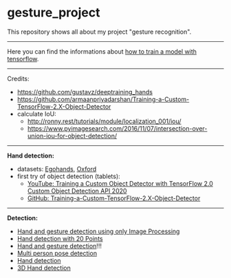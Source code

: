 # gesture_project

This repository shows all about my project "gesture recognition".

---

Here you can find the informations about [how to train a model with tensorflow](https://github.com/gitkatrin/gesture_project/blob/master/train_hand_datasets.md).

---

Credits: 
- https://github.com/gustavz/deeptraining_hands
- https://github.com/armaanpriyadarshan/Training-a-Custom-TensorFlow-2.X-Object-Detector
- calculate IoU:
  - http://ronny.rest/tutorials/module/localization_001/iou/
  - https://www.pyimagesearch.com/2016/11/07/intersection-over-union-iou-for-object-detection/

---

**Hand detection:**
  - datasets: [Egohands](http://vision.soic.indiana.edu/projects/egohands/), [Oxford](http://www.robots.ox.ac.uk/~vgg/data/hands/)
  - first try of object detection (tablets): 
    - [YouTube: Training a Custom Object Detector with TensorFlow 2.0 Custom Object Detection API 2020](https://www.youtube.com/watch?v=oqd54apcgGE)
    - [GitHub: Training-a-Custom-TensorFlow-2.X-Object-Detector](https://github.com/armaanpriyadarshan/Training-a-Custom-TensorFlow-2.x-Object-Detector)


---

**Detection:**
  - [Hand and gesture detection using only Image Processing](https://github.com/SouravJohar/handy)
  - [Hand detection with 20 Points](https://github.com/StrongRay/Openpose-Hand-Detection)
  - [Hand and gesture detection](https://github.com/StrongRay/Openpose-Hand-Detection)!!!
  - [Multi person pose detection](https://github.com/ZheC/Realtime_Multi-Person_Pose_Estimation)
  - [Hand detection](https://github.com/victordibia/handtracking)
  - [3D Hand detection](https://github.com/lmb-freiburg/hand3d)
